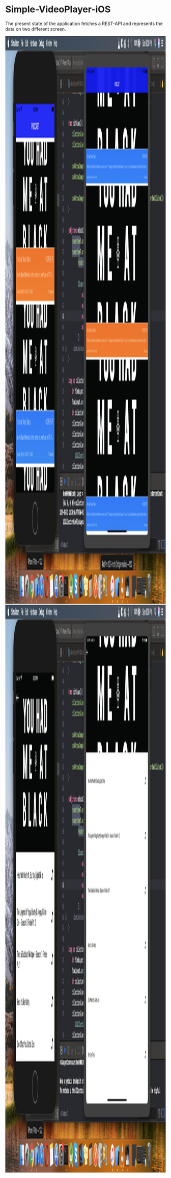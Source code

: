 # Simple-VideoPlayer-iOS
The present state of the application fetches a REST-API and represents the data on two different screen.


<p float="left">
  <img src="https://github.com/meshileya/PodcastPlayer/blob/master/1.png" width="2864" height = "1779"/>
  <img src="https://github.com/meshileya/PodcastPlayer/blob/master/2.png" width="2864" height = "1779" />
</p>
